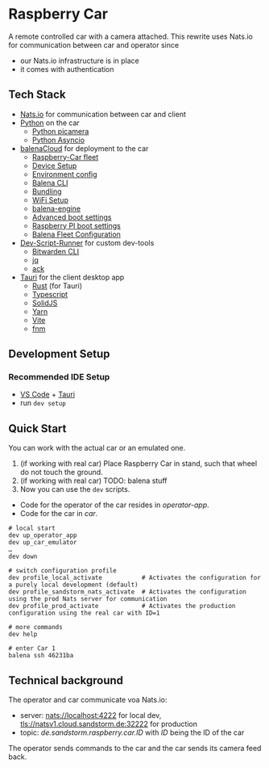 # Raspberry Car

A remote controlled car with a camera attached.
This rewrite uses Nats.io for communication between car and operator since
* our Nats.io infrastructure is in place
* it comes with authentication

## Tech Stack

* [Nats.io](https://nats.io/) for communication between car and client
* [Python](https://projects.raspberrypi.org/en/collections/python) on the car
    * [Python picamera](https://picamera.readthedocs.io/en/release-1.13/)
    * [Python Asyncio](https://realpython.com/async-io-python/)
* [balenaCloud](https://docs.balena.io/learn/getting-started/raspberrypi3/python/) for deployment to the car
    * [Raspberry-Car fleet](https://dashboard.balena-cloud.com/fleets/2104400)
    * [Device Setup](https://docs.balena.io/learn/getting-started/raspberrypi3/python/)
    * [Environment config](https://docs.balena.io/learn/manage/variables/)
    * [Balena CLI](https://docs.balena.io/reference/balena-cli/)
    * [Bundling](https://docs.balena.io/learn/develop/dockerfile/)
    * [WiFi Setup](https://docs.balena.io/reference/OS/network/#wifi-setup)
    * [balena-engine](https://engine-docs.balena.io/getting-started)
    * [Advanced boot settings](https://docs.balena.io/reference/OS/advanced/#raspberry-pi)
    * [Raspberry PI boot settings](https://www.raspberrypi.com/documentation/computers/config_txt.html)
    * [Balena Fleet Configuration](https://dashboard.balena-cloud.com/fleets/2104400/config)
* [Dev-Script-Runner](https://github.com/sandstorm/dev-script-runner) for custom dev-tools
    * [Bitwarden CLI](https://bitwarden.com/help/cli/)
    * [jq](https://jqlang.github.io/jq/)
    * [ack](https://beyondgrep.com/)
* [Tauri](https://tauri.app/) for the client desktop app
    * [Rust](https://www.rust-lang.org/) (for Tauri)
    * [Typescript](https://www.typescriptlang.org/)
    * [SolidJS](https://www.solidjs.com/)
    * [Yarn](https://yarnpkg.com/)
    * [Vite](https://vitejs.dev/)
    * [fnm](https://github.com/Schniz/fnm)

## Development Setup

### Recommended IDE Setup

* [VS Code](https://code.visualstudio.com/) + [Tauri](https://marketplace.visualstudio.com/items?itemName=tauri-apps.tauri-vscode)
* run `dev setup`

## Quick Start

You can work with the actual car or an emulated one.

1. (if working with real car) Place Raspberry Car in stand, such that wheel do not touch the ground.
2. (if working with real car) TODO: balena stuff
3. Now you can use the `dev` scripts.

* Code for the operator of the car resides in _operator-app_.
* Code for the car in _car_.

```shell
# local start
dev up_operator_app
dev up_car_emulator
…
dev down

# switch configuration profile
dev profile_local_activate           # Activates the configuration for a purely local development (default)
dev profile_sandstorm_nats_activate  # Activates the configuration using the prod Nats server for communication
dev profile_prod_activate            # Activates the production configuration using the real car with ID=1

# more commands
dev help

# enter Car 1
balena ssh 46231ba
```

## Technical background

The operator and car communicate voa Nats.io:
* server: [nats://localhost:4222]() for local dev, [tls://natsv1.cloud.sandstorm.de:32222]() for production
* topic: _de.sandstorm.raspberry.car.ID_ with _ID_ being the ID of the car

The operator sends commands to the car and the car sends its camera feed back.
